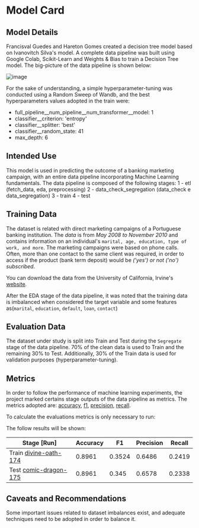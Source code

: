 # Model Card
## Model Details
Francisval Guedes and Hareton Gomes created a decision tree model based on Ivanovitch Silva's model. A complete data pipeline was built using Google Colab, Scikit-Learn and Weights & Bias to train a Decision Tree model. The big-picture of the data pipeline is shown below:

![image](https://user-images.githubusercontent.com/104702301/171173276-bc14fbd3-1bb2-4047-9146-4d736264afb2.png)



For the sake of understanding, a simple hyperparameter-tuning was conducted using a Random Sweep of Wandb, and the best hyperparameters values adopted in the train were:

- full_pipeline__num_pipeline__num_transformer__model: 1
- classifier__criterion: 'entropy'
- classifier__splitter: 'best'
- classifier__random_state: 41
- max_depth: 6


## Intended Use
This model is used in predicting the outcome of a banking marketing campaign, with an entire data pipeline incorporating Machine Learning fundamentals. The data pipeline is composed of the following stages:
1 - etl (fetch_data, eda, preprocessing)
2 - data_check_segregation (data_check e data_segregation)
3 - train
4 - test

## Training Data

The dataset is related with direct marketing campaigns of a Portuguese banking institution.
The *data* is from *May 2008 to November 2010* and contains information on an individual's ``marital, age, education, type of work, and more``.
The marketing campaigns were based on phone calls. Often, more than one contact to the same client was required, in order to access if the product (bank term deposit) would be *('yes') or not ('no') subscribed*.

You can download the data from the University of California, Irvine's [website](http://archive.ics.uci.edu/ml/datasets/Bank+Marketing).

After the EDA stage of the data pipeline, it was noted that the training data is imbalanced when considered the target variable and some features as(``marital``, ``education``, ``default``, ``loan``, ``contact``)

## Evaluation Data
The dataset under study is split into Train and Test during the ``Segregate`` stage of the data pipeline. 70% of the clean data is used to Train and the remaining 30% to Test. Additionally, 30% of the Train data is used for validation purposes (hyperparameter-tuning). 

## Metrics
In order to follow the performance of machine learning experiments, the project marked certains stage outputs of the data pipeline as metrics. The metrics adopted are: [accuracy](https://scikit-learn.org/stable/modules/generated/sklearn.metrics.accuracy_score.html), [f1](https://scikit-learn.org/stable/modules/generated/sklearn.metrics.f1_score.html#sklearn.metrics.f1_score), [precision](https://scikit-learn.org/stable/modules/generated/sklearn.metrics.precision_score.html#sklearn.metrics.precision_score), [recall](https://scikit-learn.org/stable/modules/generated/sklearn.metrics.recall_score.html#sklearn.metrics.recall_score).

To calculate the evaluations metrics is only necessary to run:

The follow results will be shown:

 **Stage [Run]**                        | **Accuracy** | **F1** | **Precision** | **Recall** | 
---------------------------------|--------------|--------|---------------|------------|
 Train [divine-oath-174](https://wandb.ai/mlops_ivan/decision_tree_bank/runs/43pj5775/overview?workspace=user-francisvalfgs) | 0.8961       | 0.3524 | 0.6486        | 0.2419     |  
 Test [comic-dragon-175](https://wandb.ai/mlops_ivan/decision_tree_bank/runs/mbpuwfbg/overview?workspace=user-francisvalfgs)  | 0.8961       | 0.345 | 0.6578        | 0.2338     |

## Caveats and Recommendations
Some important issues related to dataset imbalances exist, and adequate techniques need to be adopted in order to balance it.
